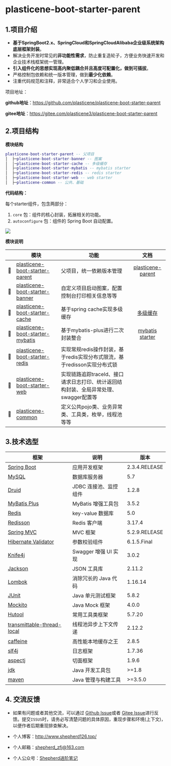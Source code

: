 # plasticene-boot-starter-parent

## 1.项目介绍

- **基于SpringBoot2.x、SpringCloud和SpringCloudAlibaba企业级系统架构底层框架封装**。
- 解决业务开发时常见的**非功能性需求**，防止重复造轮子，方便业务快速开发和企业技术栈框架统一管理。
- **引入组件化的思想实现高内聚低耦合并且高度可配置化，做到可插拔**。
- 严格控制包依赖和统一版本管理，做到**最少化依赖**。
- 注重代码规范和注释，非常适合个人学习和企业使用。

项目地址：

**github地址**：https://github.com/plasticene/plasticene-boot-starter-parent

**gitee地址**：https://gitee.com/plasticene3/plasticene-boot-starter-parent

## 2.项目结构

**模块结构**

```lua
plasticene-boot-starter-parent -- 父项目
│  ├─plasticene-boot-starter-banner -- 图案
│  │─plasticene-boot-starter-cache -- 多级缓存
│  ├─plasticene-boot-starter-mybatis -- mybatis starter
│  ├─plasticene-boot-starter-redis -- redis starter
│  ├─plasticene-boot-starter-web -- web starter
│  ├─plasticene-common -- 公共、基础
```

**代码结构：**

每个starter组件，包含两部分：

1. `core` 包：组件的核心封装，拓展相关的功能。
2. `autoconfigure` 包：组件的 Spring Boot 自动配置。

![](https://markdown-file-zfj.oss-cn-hangzhou.aliyuncs.com/%E4%BB%A3%E7%A0%81%E7%BB%93%E6%9E%84.png)

**模块说明**

|      | 模块                                                         | 功能                                                         |                             文档                             |
| :--: | ------------------------------------------------------------ | ------------------------------------------------------------ | :----------------------------------------------------------: |
|  🚀   | [plasticene-boot-starter-parent](https://github.com/plasticene/plasticene-boot-starter-parent) | 父项目，统一依赖版本管理                                     | [plasticene-parent](https://github.com/plasticene/plasticene-boot-starter-parent/blob/main/README.md) |
|  🚀   | [plasticene-boot-starter-banner](https://github.com/plasticene/plasticene-boot-starter-parent/tree/main/plasticene-boot-starter-banner) | 自定义项目启动图案，配置控制台打印相关信息等等               |                                                              |
|  🚀   | [plasticene-boot-starter-cache](https://github.com/plasticene/plasticene-boot-starter-parent/tree/main/plasticene-boot-starter-cache) | 基于spring cache实现多级缓存                                 | [多级缓存](https://github.com/plasticene/plasticene-boot-starter-parent/blob/main/plasticene-boot-starter-cache/%E5%A4%9A%E7%BA%A7%E7%BC%93%E5%AD%98%E6%96%87%E6%A1%A3.md) |
|  🚀   | [plasticene-boot-starter-mybatis](https://github.com/plasticene/plasticene-boot-starter-parent/tree/main/plasticene-boot-starter-mybatis) | 基于mybatis-plus进行二次封装整合                             | [mybatis starter](https://github.com/plasticene/plasticene-boot-starter-parent/blob/main/plasticene-boot-starter-mybatis/mybatis%E5%B0%81%E8%A3%85%E6%96%87%E6%A1%A3.md) |
|  🚀   | [plasticene-boot-starter-redis](https://github.com/plasticene/plasticene-boot-starter-parent/tree/main/plasticene-boot-starter-redis) | 实现常规redis操作封装，基于redis实现分布式限流，基于redisson实现分布式锁 |                                                              |
|  🚀   | [plasticene-boot-starter-web](https://github.com/plasticene/plasticene-boot-starter-parent/tree/main/plasticene-boot-starter-web) | 实现链路追踪traceId、接口请求日志打印、统计返回结构封装、全局异常处理、swagger配置等 |                                                              |
|  🚀   | [plasticene-common](https://github.com/plasticene/plasticene-boot-starter-parent/tree/main/plasticene-common) | 定义公共pojo类、业务异常类、工具类，枚举，线程池等等         |                                                              |



## 3.技术选型

| 框架                                                         | 说明                  | 版本          |
| ------------------------------------------------------------ | --------------------- | ------------- |
| [Spring Boot](https://spring.io/projects/spring-boot)        | 应用开发框架          | 2.3.4.RELEASE |
| [MySQL](https://www.mysql.com/cn/)                           | 数据库服务器          | 5.7           |
| [Druid](https://github.com/alibaba/druid)                    | JDBC 连接池、监控组件 | 1.2.8         |
| [MyBatis Plus](https://mp.baomidou.com/)                     | MyBatis 增强工具包    | 3.5.2         |
| [Redis](https://redis.io/)                                   | key-value 数据库      | 5.0           |
| [Redisson](https://github.com/redisson/redisson)             | Redis 客户端          | 3.17.4        |
| [Spring MVC](https://github.com/spring-projects/spring-framework/tree/master/spring-webmvc) | MVC 框架              | 5.2.9.RELEASE |
| [Hibernate Validator](https://github.com/hibernate/hibernate-validator) | 参数校验组件          | 6.1.5.Final   |
| [Knife4j](https://gitee.com/xiaoym/knife4j)                  | Swagger 增强 UI 实现  | 3.0.2         |
| [Jackson](https://github.com/FasterXML/jackson)              | JSON 工具库           | 2.11.2        |
| [Lombok](https://projectlombok.org/)                         | 消除冗长的 Java 代码  | 1.16.14       |
| [JUnit](https://junit.org/junit5/)                           | Java 单元测试框架     | 5.8.2         |
| [Mockito](https://github.com/mockito/mockito)                | Java Mock 框架        | 4.0.0         |
| [Hutool](https://www.hutool.cn/docs/#/)                      | 常用工具类框架        | 5.7.20        |
| [transmittable-thread-local](https://github.com/alibaba/transmittable-thread-local) | 线程池异步上下文传递  | 2.12.2        |
| [caffeine](https://github.com/ben-manes/caffeine)            | 高性能本地缓存之王    | 2.8.5         |
| [slf4j](https://www.slf4j.org/)                              | 日志框架              | 1.7.36        |
| [aspectj](https://www.eclipse.org/aspectj/)                  | 切面框架              | 1.9.6         |
| [jdk](https://github.com/openjdk/jdk)                        | Java 开发工具包       | >=1.8         |
| [maven](https://maven.apache.org/)                           | Java 管理与构建工具   | >=3.5.0       |

## 4. 交流反馈

- 如果有问题或者其他交流，可以通过 [Github Issue](https://github.com/plasticene/plasticene-boot-starter-parent/issues)或者 [Gitee Issue](https://gitee.com/plasticene3/plasticene-boot-starter-parent/issues)进行反馈。提交`ISSUS`时，请务必写清楚问题的具体原因，重现步骤和环境(上下文)，以便作者后期重现排查解决。

- 个人博客：http://www.shepherd126.top/

- 个人邮箱：shepherd_zfj@163.com

- 个人公众号：[Shepherd进阶笔记](https://camo.githubusercontent.com/1275dd8e8b4118823c0f8976f653945eafe77708877e832c59f9a4d9e9d31180/68747470733a2f2f6d61726b646f776e2d66696c652d7a666a2e6f73732d636e2d68616e677a686f752e616c6979756e63732e636f6d2f4f6666696369616c2532304163636f756e742e6a7067)

  